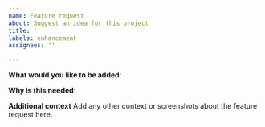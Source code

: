 ```yaml
---
name: Feature request
about: Suggest an idea for this project
title: ''
labels: enhancement
assignees: ''

---
```


<!-- Please only use this template for submitting feature requests -->

**What would you like to be added**:

**Why is this needed**:


**Additional context**
Add any other context or screenshots about the feature request here.

